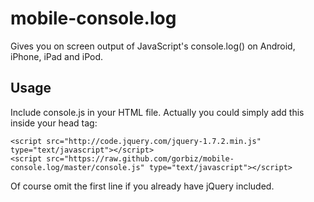 # mobile-console.log

Gives you on screen output of JavaScript's console.log() on Android, iPhone, iPad and iPod.

## Usage

Include console.js in your HTML file. Actually you could simply add this inside your head tag:

    <script src="http://code.jquery.com/jquery-1.7.2.min.js" type="text/javascript"></script>
    <script src="https://raw.github.com/gorbiz/mobile-console.log/master/console.js" type="text/javascript"></script>

Of course omit the first line if you already have jQuery included.
